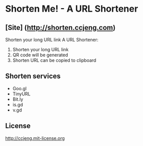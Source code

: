 # Shorten Me! - A URL Shortener #

## [Site] (http://shorten.ccjeng.com) ##

Shorten your long URL link
A URL Shortener:
1. Shorten your long URL link
2. QR code will be generated
3. Shorten URL can be copied to clipboard

## Shorten services ##
- Goo.gl
- TinyURL
- Bit.ly
- is.gd
- v.gd

## License ##
http://ccjeng.mit-license.org